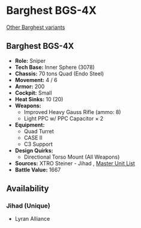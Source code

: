 # Barghest BGS-4X 

[Other Barghest variants](../barghest.md) 

## Barghest BGS-4X 

- **Role:** Sniper 
- **Tech Base:** Inner Sphere (3078) 
- **Chassis:** 70 tons Quad (Endo Steel) 
- **Movement:** 4 / 6 
- **Armor:** 200 
- **Cockpit:** Small 
- **Heat Sinks:** 10 (20) 
- **Weapons:** 
  - Improved Heavy Gauss Rifle (ammo: 8) 
  - Light PPC w/ PPC Capacitor × 2 
- **Equipment:** 
  - Quad Turret 
  - CASE II 
  - C3 Support 
- **Design Quirks:** 
  - Directional Torso Mount (All Weapons) 
- **Sources:** XTRO Steiner - Jihad , [Master Unit List](http://masterunitlist.info/Unit/Details/3791) 
- **Battle Value:** 1667 

## Availability 

### Jihad (Unique) 

- Lyran Alliance 


